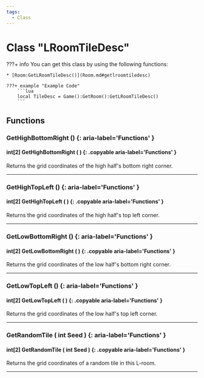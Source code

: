 ```yaml
---
tags:
  - Class
---
```

# Class "LRoomTileDesc"

???+ info
    You can get this class by using the following functions:

    * [Room:GetLRoomTileDesc()](Room.md#getlroomtiledesc)

    ???+ example "Example Code"
        ```lua
        local TileDesc = Game():GetRoom():GetLRoomTileDesc()
        ```
        
## Functions

### GetHighBottomRight () {: aria-label='Functions' }
#### int[2] GetHighBottomRight ( ) {: .copyable aria-label='Functions' }
Returns the grid coordinates of the high half's bottom right corner.

___
### GetHighTopLeft () {: aria-label='Functions' }
#### int[2] GetHighTopLeft ( ) {: .copyable aria-label='Functions' }
Returns the grid coordinates of the high half's top left corner.

___
### GetLowBottomRight () {: aria-label='Functions' }
#### int[2] GetLowBottomRight ( ) {: .copyable aria-label='Functions' }
Returns the grid coordinates of the low half's bottom right corner.

___
### GetLowTopLeft () {: aria-label='Functions' }
#### int[2] GetLowTopLeft ( ) {: .copyable aria-label='Functions' }
Returns the grid coordinates of the low half's top left corner.

___
### GetRandomTile ( int Seed ) {: aria-label='Functions' }
#### int[2] GetRandomTile ( int Seed ) {: .copyable aria-label='Functions' }
Returns the grid coordinates of a random tile in this L-room.

___
